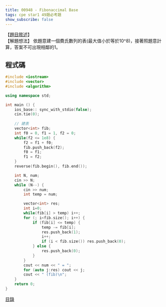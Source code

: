 ```yaml
---
title: 00948 - Fibonaccimal Base
tags: cpe star1 49題必考題
show_subscribe: false
---
```


<!--more-->

【[題目敘述]】   
【解題想法】 依題意建一個費氏數列的表(最大值小於等於10^8)，接著照題意計算，答案不可出現相鄰的1。 


程式碼
------
```c++
#include <iostream>
#include <vector>
#include <algorithm>

using namespace std;

int main () {
    ios_base:: sync_with_stdio(false);
    cin.tie(0);
    
    // 建表
    vector<int> fib;
    int f0 = 0, f1 = 1, f2 = 0;
    while(f2 <= 1e8) {
        f2 = f1 + f0;
        fib.push_back(f2);
        f0 = f1;
        f1 = f2;
    }
    reverse(fib.begin(), fib.end());

    int N, num; 
    cin >> N;
    while (N--) {
        cin >> num;
        int temp = num;

        vector<int> res;
        int i=0;
        while(fib[i] > temp) i++;
        for (; i<fib.size(); i++) {
            if (fib[i] <= temp) {
                temp -= fib[i];
                res.push_back(1);
                i++;
                if (i < fib.size()) res.push_back(0);
            } else {
                res.push_back(0);
            }
        }
        cout << num << " = ";
        for (auto j:res) cout << j;
        cout << " (fib)\n";
    }
    return 0;
}
```

[目錄](/2022/08/02/front-page.html)

[題目敘述]:https://onlinejudge.org/index.php?option=com_onlinejudge&Itemid=8&page=show_problem&problem=889